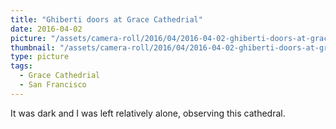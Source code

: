 ```yaml
---
title: "Ghiberti doors at Grace Cathedrial"
date: 2016-04-02
picture: "/assets/camera-roll/2016/04/2016-04-02-ghiberti-doors-at-grace-cathedral/20160402_050238483_iOS.jpg"
thumbnail: "/assets/camera-roll/2016/04/2016-04-02-ghiberti-doors-at-grace-cathedral/20160402_050238483_iOS-thumbnail.jpg"
type: picture
tags:
  - Grace Cathedrial
  - San Francisco
---
```

It was dark and I was left relatively alone, observing this cathedral.
